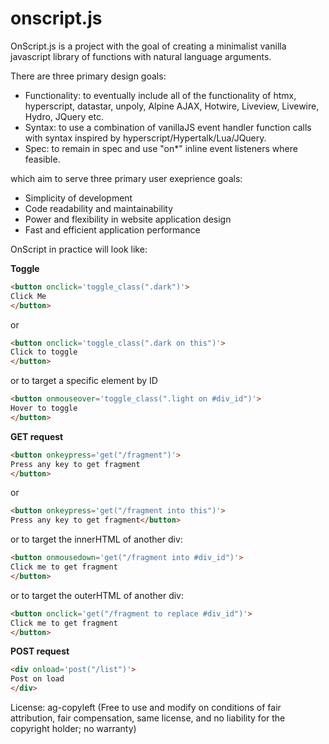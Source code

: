 # onscript.js

OnScript.js is a project with the goal of creating a minimalist vanilla javascript library of functions with natural language arguments.

There are three primary design goals:

* Functionality: to eventually include all of the functionality of htmx, hyperscript, datastar, unpoly, Alpine AJAX, Hotwire, Liveview, Livewire, Hydro, JQuery etc.
* Syntax: to use a combination of vanillaJS event handler function calls with syntax inspired by hyperscript/Hypertalk/Lua/JQuery.
* Spec: to remain in spec and use "on*" inline event listeners where feasible.

which aim to serve three primary user exeprience goals:

* Simplicity of development
* Code readability and maintainability
* Power and flexibility in website application design
* Fast and efficient application performance

OnScript in practice will look like:

**Toggle**

```html
<button onclick='toggle_class(".dark")'>
Click Me
</button>
```

or

```html
<button onclick='toggle_class(".dark on this")'>
Click to toggle
</button>
```

or to target a specific element by ID

```html
<button onmouseover='toggle_class(".light on #div_id")'>
Hover to toggle
</button>
```

**GET request**

```html
<button onkeypress='get("/fragment")'>
Press any key to get fragment
</button>
```

or

```html
<button onkeypress='get("/fragment into this")'>
Press any key to get fragment</button>
```

or to target the innerHTML of another div:

```html
<button onmousedown='get("/fragment into #div_id")'>
Click me to get fragment
</button>
```

or to target the outerHTML of another div:

```html
<button onclick='get("/fragment to replace #div_id")'>
Click me to get fragment 
</button>
```

**POST request**

```html
<div onload='post("/list")'>
Post on load
</div>
```

License: ag-copyleft (Free to use and modify on conditions of fair attribution, fair compensation, same license, and no liability for the copyright holder; no warranty)

